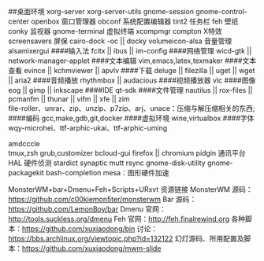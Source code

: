 ##桌面环境
    xorg-server xorg-server-utils
    gnome-session
    gnome-control-center
    openbox                 窗口管理器
    obconf                  系统配置编辑器
    tint2                   任务栏
    feh                     壁纸 
    conky                   监视器
    gnome-terminal          虚拟终端
    xcompmgr compton        X特效
    screensavers            屏保
    cairo-dock -oc || docky
    volumeicon-alsa         音量管理
    alsamixergui
####输入法
    fcitx || ibus || im-config
####网络管理
    wicd-gtk || network-manager-applet
####文本编辑
    vim,emacs,latex,texmaker
####文本查看
    evince || kchmviewer || apvlv
####下载
    deluge || filezilla || uget || wget || aria2
####音频播放
    rhythmbox || audacious
####视频播放器
    vlc
####图像
    eog || gimp || inkscape
####IDE
    qt-sdk
####文件管理
    nautilus || rox-files || pcmanfm || thunar || vifm || xfe || zim  
    file-roller、unrar、zip、unzip、p7zip、arj、unace：压缩与解压缩相关的东西;
####编码
    gcc,make,gdb,git,docker 
####虚拟环境
    wine,virtualbox
####字体
    wqy-microhei、ttf-arphic-ukai、ttf-arphic-uming

amdcccle  
tmux,zsh
grub,customizer
bcloud-gui
firefox || chromium
pidgin                  通讯平台
HAL 硬件侦测
stardict
synaptic
mutt
rsync
gnome-disk-utility
gnome-packagekit
bash-completion
mesa：图形硬件加速

MonsterWM+bar+Dmenu+Feh+Scripts+URxvt
资源链接
    MonsterWM 源码：https://github.com/c00kiemon5ter/monsterwm
    Bar 源码：https://github.com/LemonBoy/bar
    Dmenu 官网：http://tools.suckless.org/dmenu
    Feh 官网：http://feh.finalrewind.org
    各种脚本：https://github.com/xuxiaodong/bin
    讨论：https://bbs.archlinux.org/viewtopic.php?id=132122
    幻灯源码、所用配置及脚本：https://github.com/xuxiaodong/mwm-slide
